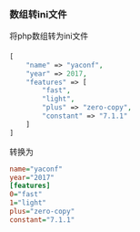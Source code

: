### 数组转ini文件
将php数组转为ini文件

####
```php
[
	"name" => "yaconf",
	"year" => 2017,
	"features" => [
		"fast",
		"light",
		"plus" => "zero-copy",
		"constant" => "7.1.1"
	]
]
```

转换为

```ini
name="yaconf"
year="2017"
[features]
0="fast"
1="light"
plus="zero-copy"
constant="7.1.1"
```
